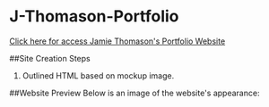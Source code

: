 # J-Thomason-Portfolio

[Click here for access Jamie Thomason's Portfolio Website](https://jamiethomason.github.io/J-Thomason-Portfolio/)

##Site Creation Steps
1. Outlined HTML based on mockup image.

##Website Preview
Below is an image of the website's appearance:
